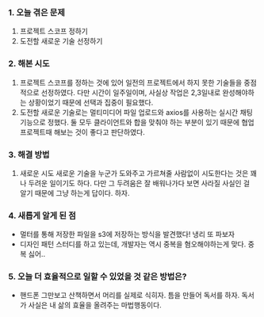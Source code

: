 
### **1. 오늘 겪은 문제**

1.  프로젝트 스코프 정하기
2.  도전할 새로운 기술 선정하기


### **2. 해본 시도**
1. 프로젝트 스코프를 정하는 것에 있어 일전의 프로젝트에서 하지 못한 기술들을 중점적으로 선정하였다. 다만 시간이 일주일이며, 사실상 작업은 2,3일내로 완성해야하는 상황이었기 때문에 선택과 집중이 필요했다.
2. 도전할 새로운 기술로는 멀티미디어 파일 업로드와 axios를 사용하는 실시간 채팅 기능으로 정했다. 둘 모두 클라이언트와 합을 맞춰야 하는 부분이 있기 때문에 협업 프로젝트때 해보는 것이 좋다고 판단하였다.


### **3. 해결 방법**
1. 새로운 시도 새로운 기술을 누군가 도와주고 가르쳐줄 사람없이 시도한다는 것은 꽤나 두려운 일이기도 하다. 다만 그 두려움은 잘 배워나가다 보면 사라질 사실인 걸 알기 때문에 그냥 하는게 답이다. 하자.

### **4. 새롭게 알게 된 점**
-  멀터를 통해 저장한 파일을 s3에 저장하는 방식을 발견했다! 냉리 또 파보자
- 디자인 패턴 스터디를 하고 있는데, 개발자는 역시 중복을 혐오해야하는게 맞다. 중복 싫어..


### **5. 오늘 더 효율적으로 일할 수 있었을 것 같은 방법은?**
- 핸드폰 그만보고 산책하면서 머리를 실제로 식히자. 틈을 만들어 독서를 하자. 독서가 사실은 내 삶의 효율을 올려주는 마법행동이다.